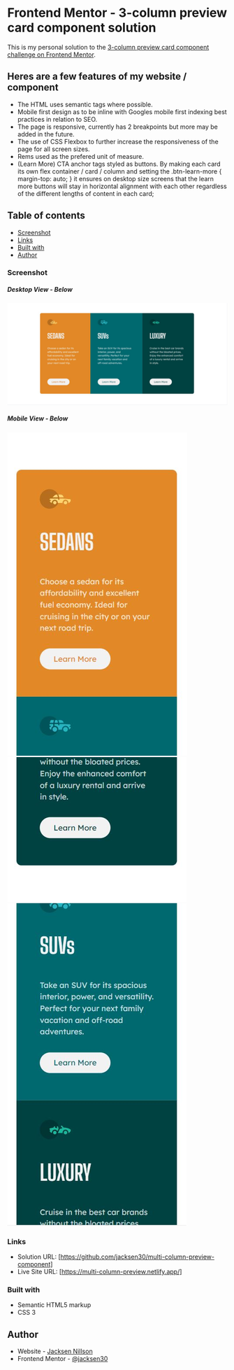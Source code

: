 # Frontend Mentor - 3-column preview card component solution

This is my personal solution to the [3-column preview card component challenge on Frontend Mentor](https://www.frontendmentor.io/challenges/3column-preview-card-component-pH92eAR2-). 

## Heres are a few features of my website / component

* The HTML uses semantic tags where possible.
* Mobile first design as to be inline with Googles mobile first indexing best practices in relation to SEO.
* The page is responsive, currently has 2 breakpoints but more may be added in the future.
* The use of CSS Flexbox to further increase the responsiveness of the page for all screen sizes.
* Rems used as the prefered unit of measure. 
* (Learn More) CTA anchor tags styled as buttons. By making each card its own flex container / card / column and setting the
.btn-learn-more { margin-top: auto; } it ensures on desktop size screens that the learn more buttons will stay in horizontal alignment with each other regardless of the different lengths of content in each card;


## Table of contents

  - [Screenshot](#screenshot)
  - [Links](#links)
  - [Built with](#built-with)
  - [Author](#author)

### Screenshot
##### Desktop View - Below
![Desktop Screenshot](./images/desktop-view.JPG)

##### Mobile View - Below
![Mobile Screenshot](./images/mobile-view-p1.JPG)
![Mobile Screenshot](./images/mobile-view-p3.JPG)
![Mobile Screenshot](./images/mobile-view-p2.JPG)


### Links

- Solution URL: [https://github.com/jacksen30/multi-column-preview-component]
- Live Site URL: [https://multi-column-preview.netlify.app/]

### Built with

- Semantic HTML5 markup
- CSS 3

## Author

- Website - [Jacksen Nillson](https://www.quotemkr.com)
- Frontend Mentor - [@jacksen30](https://www.frontendmentor.io/profile/jacksen30)